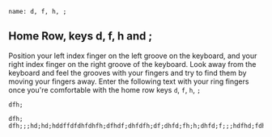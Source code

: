 ```ngMeta
name: d, f, h, ;
```

## Home Row, keys d, f, h and ;

Position your left index finger on the left groove on the keyboard, and your right index finger on the right groove of the keyboard. Look away from the keyboard and feel the grooves with your fingers and try to find them by moving your fingers away.
Enter the following text with your ring fingers once you're comfortable with the home row keys `d`, `f`, `h`, `;`


```trytyping
dfh;
```

```practicetyping
dfh;
dfh;;;hd;hd;hddffdfdhfdhfh;dfhdf;dhfdfh;df;dhfd;fh;h;dhfd;f;;;hdfhd;fdhf;dh;;;fdfhdf;dh;hdf;;;dfd;;;fdhhhhfd;
```